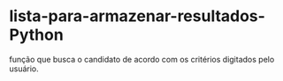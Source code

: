 # lista-para-armazenar-resultados-Python
função que busca o candidato de acordo com os critérios digitados pelo usuário.
